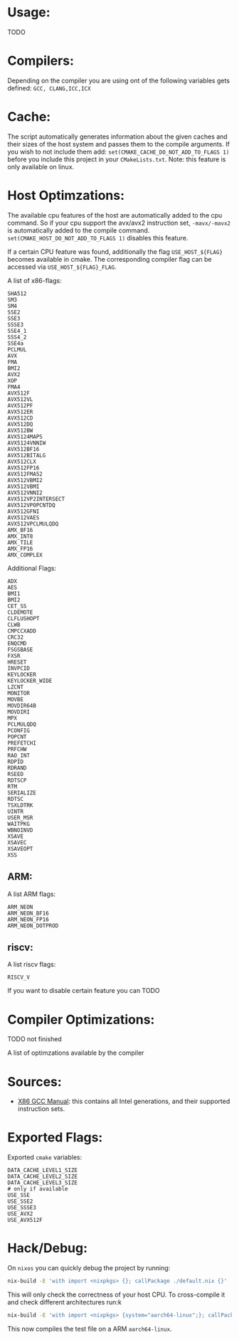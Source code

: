 Usage:
======

TODO

Compilers:
=========

Depending on the compiler you are using ont of the following variables gets 
defined: `GCC, CLANG,ICC,ICX`

Cache:
======

The script automatically generates information about the given caches and their
sizes of the host system and passes them to the compile arguments. If you wish
to not include them add: `set(CMAKE_CACHE_DO_NOT_ADD_TO_FLAGS 1)` before you 
include this project in your `CMakeLists.txt`. Note: this feature is only 
available on linux.

Host Optimzations:
================

The available cpu features of the host are automatically added to the cpu 
command. So if your cpu support the avx/avx2 instruction set, `-mavx/-mavx2`
is automatically added to the compile command. `set(CMAKE_HOST_DO_NOT_ADD_TO_FLAGS 1)` 
disables this feature. 

If a certain CPU feature was found, additionally the flag `USE_HOST_${FLAG}`
becomes available in cmake. The corresponding compiler flag can be accessed via
`USE_HOST_${FLAG}_FLAG`.

A list of x86-flags:
```
SHA512 
SM3
SM4
SSE2
SSE3
SSSE3
SSE4_1
SSS4_2
SSE4a
PCLMUL
AVX
FMA
BMI2
AVX2
XOP
FMA4
AVX512F
AVX512VL
AVX512PF
AVX512ER
AVX512CD
AVX512DQ
AVX512BW
AVX5124MAPS
AVX5124VNNIW
AVX512BF16
AVX512BITALG
AVX512CLX
AVX512FP16
AVX512FMA52
AVX512VBMI2
AVX512VBMI
AVX512VNNI2
AVX512VP2INTERSECT
AVX512VPOPCNTDQ
AVX512GFNI
AVX512VAES
AVX512VPCLMULQDQ
AMX_BF16
AMX_INT8
AMX_TILE
AMX_FP16
AMX_COMPLEX
```

Additional Flags:
```
ADX
AES
BMI1
BMI2
CET_SS
CLDEMOTE
CLFLUSHOPT
CLWB
CMPCCXADD
CRC32
ENQCMD
FSGSBASE
FXSR
HRESET
INVPCID
KEYLOCKER
KEYLOCKER_WIDE
LZCNT
MONITOR
MOVBE
MOVDIR64B
MOVDIRI
MPX
PCLMULQDQ
PCONFIG
POPCNT
PREFETCHI
PRFCHW
RAO_INT
RDPID 
RDRAND
RSEED
RDTSCP
RTM
SERIALIZE
RDTSC 
TSXLDTRK
UINTR
USER_MSR
WAITPKG
WBNOINVD
XSAVE
XSAVEC
XSAVEOPT
XSS
```

## ARM: 

A list ARM flags:
```
ARM_NEON 
ARM_NEON_BF16
ARM_NEON_FP16
ARM_NEON_DOTPROD
```

## riscv: 

A list riscv flags:
```
RISCV_V
```


If you want to disable certain feature you can TODO


Compiler Optimizations:
=======================

TODO not finished

A list of optimzations available by the compiler



Sources:
========
- [X86 GCC Manual](https://gcc.gnu.org/onlinedocs/gcc/x86-Options.html): this contains
    all Intel generations, and their supported instruction sets.

Exported Flags:
==============

Exported `cmake` variables:
```
DATA_CACHE_LEVEL1_SIZE
DATA_CACHE_LEVEL2_SIZE
DATA_CACHE_LEVEL3_SIZE
# only if available
USE_SSE
USE_SSE2
USE_SSSE3
USE_AVX2
USE_AVX512F
```


Hack/Debug:
==========
On `nixos` you can quickly debug the project by running:
```bash
nix-build -E 'with import <nixpkgs> {}; callPackage ./default.nix {}'
```
This will only check the correctness of your host CPU. To cross-compile it and
check different architectures run:k
```bash
nix-build -E 'with import <nixpkgs> {system="aarch64-linux";}; callPackage ./default.nix {}'
```
This now compiles the test file on a ARM `aarch64-linux`. 
